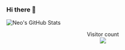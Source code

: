 ### Hi there 👋

![Neo's GitHub Stats](https://github-readme-stats.vercel.app/api?username=cchung100m&hide=stars&count_private=true&include_all_commits=true&show_icons=true&theme=radical)

<p align="center"> 
  Visitor count<br>
  <img src="https://profile-counter.glitch.me/cchung100m/count.svg" />
</p>
